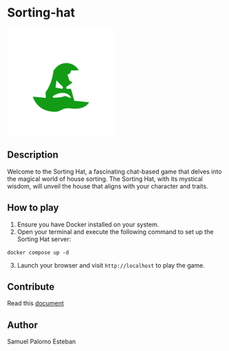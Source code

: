 # Sorting-hat

<img src="public/sorting-hat-icon.svg" width="250"></img>

## Description

Welcome to the Sorting Hat, a fascinating chat-based game that delves into the magical world of house sorting. The Sorting Hat, with its mystical wisdom, will unveil the house that aligns with your character and traits.

## How to play

1. Ensure you have Docker installed on your system.
2. Open your terminal and execute the following command to set up the Sorting Hat server:
```shell
docker compose up -d
```
3. Launch your browser and visit `http://localhost` to play the game.

## Contribute
Read this [document](docs/CONTRIBUTING.md)

## Author
Samuel Palomo Esteban